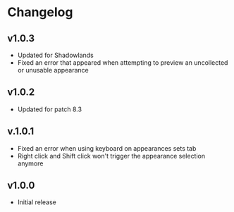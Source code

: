 # Changelog

## v1.0.3
- Updated for Shadowlands
- Fixed an error that appeared when attempting to preview an uncollected or unusable appearance

## v1.0.2
- Updated for patch 8.3

## v.1.0.1
- Fixed an error when using keyboard on appearances sets tab
- Right click and Shift click won't trigger the appearance selection anymore

## v1.0.0
- Initial release
